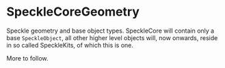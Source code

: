 # SpeckleCoreGeometry
Speckle geometry and base object types. SpeckleCore will contain only a base `SpeckleObject`, all other higher level objects will, now onwards, reside in so called SpeckleKits, of which this is one.

More to follow.
